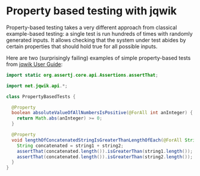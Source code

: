 # Property based testing with jqwik

Property-based testing takes a very different approach from classical example-based testing: a single test is run hundreds of times with randomly generated inputs.
It allows checking that the system under test abides by certain properties that should hold true for all possible inputs.

Here are two (surprisingly failing) examples of simple property-based tests from [jqwik User Guide](https://jqwik.net/docs/current/user-guide.html):

```java
import static org.assertj.core.api.Assertions.assertThat;

import net.jqwik.api.*;

class PropertyBasedTests {

  @Property
  boolean absoluteValueOfAllNumbersIsPositive(@ForAll int anInteger) {
    return Math.abs(anInteger) >= 0;
  }

  @Property
  void lengthOfConcatenatedStringIsGreaterThanLengthOfEach(@ForAll String string1, @ForAll String string2) {
    String concatenated = string1 + string2;
    assertThat(concatenated.length()).isGreaterThan(string1.length());
    assertThat(concatenated.length()).isGreaterThan(string2.length());
  }
}
```
